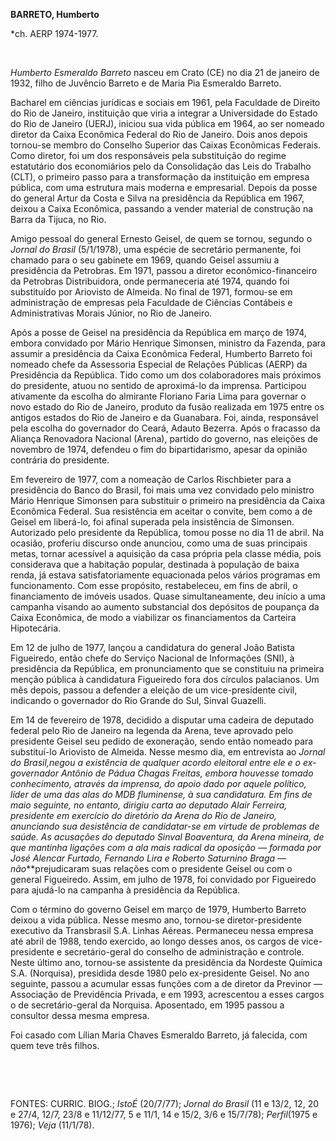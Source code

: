 **BARRETO, Humberto**

\*ch. AERP 1974-1977.

 

*Humberto Esmeraldo Barreto* nasceu em Crato (CE) no dia 21 de janeiro
de 1932, filho de Juvêncio Barreto e de Maria Pia Esmeraldo Barreto.

Bacharel em ciências jurídicas e sociais em 1961, pela Faculdade de
Direito do Rio de Janeiro, instituição que viria a integrar a
Universidade do Estado do Rio de Janeiro (UERJ), iniciou sua vida
pública em 1964, ao ser nomeado diretor da Caixa Econômica Federal do
Rio de Janeiro. Dois anos depois tornou-se membro do Conselho Superior
das Caixas Econômicas Federais. Como diretor, foi um dos responsáveis
pela substituição do regime estatutário dos economiários pelo da
Consolidação das Leis do Trabalho (CLT), o primeiro passo para a
transformação da instituição em empresa pública, com uma estrutura mais
moderna e empresarial. Depois da posse do general Artur da Costa e Silva
na presidência da República em 1967, deixou a Caixa Econômica, passando
a vender material de construção na Barra da Tijuca, no Rio.

Amigo pessoal do general Ernesto Geisel, de quem se tornou, segundo o
*Jornal do Brasil* (5/1/1978), uma espécie de secretário permanente, foi
chamado para o seu gabinete em 1969, quando Geisel assumiu a presidência
da Petrobras. Em 1971, passou a diretor econômico-financeiro da
Petrobras Distribuidora, onde permaneceria até 1974, quando foi
substituído por Ariovisto de Almeida. No final de 1971, formou-se em
administração de empresas pela Faculdade de Ciências Contábeis e
Administrativas Morais Júnior, no Rio de Janeiro.

Após a posse de Geisel na presidência da República em março de 1974,
embora convidado por Mário Henrique Simonsen, ministro da Fazenda, para
assumir a presidência da Caixa Econômica Federal, Humberto Barreto foi
nomeado chefe da Assessoria Especial de Relações Públicas (AERP) da
Presidência da República. Tido como um dos colaboradores mais próximos
do presidente, atuou no sentido de aproximá-lo da imprensa. Participou
ativamente da escolha do almirante Floriano Faria Lima para governar o
novo estado do Rio de Janeiro, produto da fusão realizada em 1975 entre
os antigos estados do Rio de Janeiro e da Guanabara. Foi, ainda,
responsável pela escolha do governador do Ceará, Adauto Bezerra. Após o
fracasso da Aliança Renovadora Nacional (Arena), partido do governo, nas
eleições de novembro de 1974, defendeu o fim do bipartidarismo, apesar
da opinião contrária do presidente.

Em fevereiro de 1977, com a nomeação de Carlos Rischbieter para a
presidência do Banco do Brasil, foi mais uma vez convidado pelo ministro
Mário Henrique Simonsen para substituir o primeiro na presidência da
Caixa Econômica Federal. Sua resistência em aceitar o convite, bem como
a de Geisel em liberá-lo, foi afinal superada pela insistência de
Simonsen. Autorizado pelo presidente da República, tomou posse no dia 11
de abril. Na ocasião, proferiu discurso onde anunciou, como uma de suas
principais metas, tornar acessível a aquisição da casa própria pela
classe média, pois considerava que a habitação popular, destinada à
população de baixa renda, já estava satisfatoriamente equacionada pelos
vários programas em funcionamento. Com esse propósito, restabeleceu, em
fins de abril, o financiamento de imóveis usados. Quase simultaneamente,
deu início a uma campanha visando ao aumento substancial dos depósitos
de poupança da Caixa Econômica, de modo a viabilizar os financiamentos
da Carteira Hipotecária.

Em 12 de julho de 1977, lançou a candidatura do general João Batista
Figueiredo, então chefe do Serviço Nacional de Informações (SNI), à
presidência da República, em pronunciamento que se constituiu na
primeira menção pública à candidatura Figueiredo fora dos círculos
palacianos. Um mês depois, passou a defender a eleição de um
vice-presidente civil, indicando o governador do Rio Grande do Sul,
Sinval Guazelli.

Em 14 de fevereiro de 1978, decidido a disputar uma cadeira de deputado
federal pelo Rio de Janeiro na legenda da Arena, teve aprovado pelo
presidente Geisel seu pedido de exoneração, sendo então nomeado para
substituí-lo Ariovisto de Almeida. Nesse mesmo dia, em entrevista ao
*Jornal do Brasil,*negou a existência de qualquer acordo eleitoral entre
ele e o ex-governador Antônio de Pádua Chagas Freitas, embora houvesse
tomado conhecimento, através da imprensa, do apoio dado por aquele
político, líder de uma das alas do MDB fluminense, à sua candidatura. Em
fins de maio seguinte, no entanto, dirigiu carta ao deputado Alair
Ferreira, presidente em exercício do diretório da Arena do Rio de
Janeiro, anunciando sua desistência de candidatar-se em virtude de
problemas de saúde. As acusações do deputado Sinval Boaventura, da Arena
mineira, de que mantinha ligações com a ala mais radical da oposição —
formada por José Alencar Furtado, Fernando Lira e Roberto Saturnino
Braga — não****prejudicaram suas relações com o presidente Geisel ou com
o general Figueiredo. Assim, em julho de 1978, foi convidado por
Figueiredo para ajudá-lo na campanha à presidência da República.

Com o término do governo Geisel em março de 1979, Humberto Barreto
deixou a vida pública. Nesse mesmo ano, tornou-se diretor-presidente
executivo da Transbrasil S.A. Linhas Aéreas. Permaneceu nessa empresa
até abril de 1988, tendo exercido, ao longo desses anos, os cargos de
vice-presidente e secretário-geral do conselho de administração e
controle. Neste último ano, tornou-se assistente da presidência da
Nordeste Química S.A. (Norquisa), presidida desde 1980 pelo
ex-presidente Geisel. No ano seguinte, passou a acumular essas funções
com a de diretor da Previnor — Associação de Previdência Privada, e em
1993, acrescentou a esses cargos o de secretário-geral da Norquisa.
Aposentado, em 1995 passou a consultor dessa mesma empresa.

Foi casado com Lílian Maria Chaves Esmeraldo Barreto, já falecida, com
quem teve três filhos.

 

 

FONTES: CURRIC. BIOG.; *IstoÉ* (20/7/77); *Jornal do Brasil* (11 e 13/2,
12, 20 e 27/4, 12/7, 23/8 e 11/12/77, 5 e 11/1, 14 e 15/2, 3/6 e
15/7/78); *Perfil*(1975 e 1976); *Veja* (11/1/78).

 
